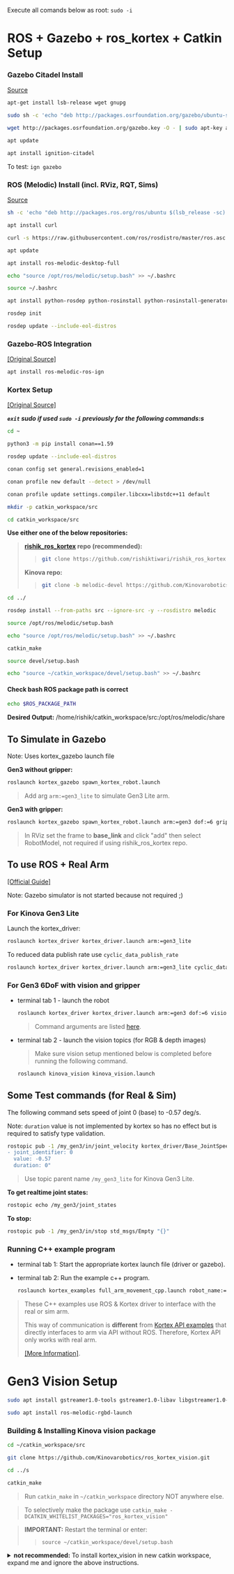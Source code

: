 Execute all comands below as root: `sudo -i`


# ROS + Gazebo + ros_kortex + Catkin Setup

### Gazebo Citadel Install
[Source](https://gazebosim.org/docs/citadel/install_ubuntu)

```sh
apt-get install lsb-release wget gnupg

sudo sh -c 'echo "deb http://packages.osrfoundation.org/gazebo/ubuntu-stable `lsb_release -cs` main" > /etc/apt/sources.list.d/gazebo-stable.list'

wget http://packages.osrfoundation.org/gazebo.key -O - | sudo apt-key add -

apt update

apt install ignition-citadel
```

To test: `ign gazebo`


### ROS (Melodic) Install (incl. RViz, RQT, Sims)
[Source](http://wiki.ros.org/melodic/Installation/Ubuntu)

```sh
sh -c 'echo "deb http://packages.ros.org/ros/ubuntu $(lsb_release -sc) main" > /etc/apt/sources.list.d/ros-latest.list'

apt install curl

curl -s https://raw.githubusercontent.com/ros/rosdistro/master/ros.asc | sudo apt-key add -

apt update

apt install ros-melodic-desktop-full

echo "source /opt/ros/melodic/setup.bash" >> ~/.bashrc

source ~/.bashrc

apt install python-rosdep python-rosinstall python-rosinstall-generator python-wstool build-essential python-pip python3-pip

rosdep init

rosdep update --include-eol-distros
```



### Gazebo-ROS Integration
[[Original Source]](https://gazebosim.org/docs/citadel/ros_integration)

```sh
apt install ros-melodic-ros-ign
```



### Kortex Setup
[[Original Source]](https://github.com/Kinovarobotics/ros_kortex/tree/melodic-devel)

***`exit` sudo if used `sudo -i` previously for the following commands:s***

```sh
cd ~

python3 -m pip install conan==1.59

rosdep update --include-eol-distros

conan config set general.revisions_enabled=1

conan profile new default --detect > /dev/null

conan profile update settings.compiler.libcxx=libstdc++11 default

mkdir -p catkin_workspace/src

cd catkin_workspace/src
```

**Use either one of the below repositories:**

>
> **[rishik_ros_kortex](https://github.com/rishiktiwari/rishik_ros_kortex) repo (recommended):**
>> ```sh
>> git clone https://github.com/rishiktiwari/rishik_ros_kortex.git ros_kortex
>> ```
>
> **Kinova repo:**
>> ```sh
>> git clone -b melodic-devel https://github.com/Kinovarobotics/ros_kortex.git
>> ```

```sh
cd ../

rosdep install --from-paths src --ignore-src -y --rosdistro melodic

source /opt/ros/melodic/setup.bash

echo "source /opt/ros/melodic/setup.bash" >> ~/.bashrc

catkin_make

source devel/setup.bash

echo "source ~/catkin_workspace/devel/setup.bash" >> ~/.bashrc
```

#### Check bash ROS package path is correct
```sh
echo $ROS_PACKAGE_PATH
```
**Desired Output:** /home/rishik/catkin_workspace/src:/opt/ros/melodic/share




## To Simulate in Gazebo

Note: Uses kortex_gazebo launch file

**Gen3 without gripper:**

```sh
roslaunch kortex_gazebo spawn_kortex_robot.launch
```

> Add arg `arm:=gen3_lite` to simulate Gen3 Lite arm.

**Gen3 with gripper:**

```sh
roslaunch kortex_gazebo spawn_kortex_robot.launch arm:=gen3 dof:=6 gripper:=robotiq_2f_140
```

> In RViz set the frame to **base_link** and click "add" then select RobotModel, not required if using rishik_ros_kortex repo.




## To use ROS + Real Arm

[[Official Guide]](https://github.com/Kinovarobotics/ros_kortex/blob/melodic-devel/kortex_examples/readme.md)

Note: Gazebo simulator is not started because not required ;)

### For Kinova Gen3 Lite

Launch the kortex_driver:

```sh
roslaunch kortex_driver kortex_driver.launch arm:=gen3_lite
```

To reduced data publish rate use `cyclic_data_publish_rate`
```sh
roslaunch kortex_driver kortex_driver.launch arm:=gen3_lite cyclic_data_publish_rate:=2
```

### For Gen3 6DoF with vision and gripper

* terminal tab 1 - launch the robot
  ```sh
  roslaunch kortex_driver kortex_driver.launch arm:=gen3 dof:=6 vision:=true gripper:=robotiq_2f_140
  ```

  > Command arguments are listed [here](https://github.com/rishiktiwari/rishik_ros_kortex/blob/master/kortex_driver/readme.md#usage).

* terminal tab 2 - launch the vision topics (for RGB & depth images)
  > Make sure vision setup mentioned below is completed before running the following command.

  ```sh
  roslaunch kinova_vision kinova_vision.launch
  ```

## Some Test commands (for Real & Sim)

The following command sets speed of joint 0 (base) to -0.57 deg/s.

Note: `duration` value is not implemented by kortex so has no effect but is required to satisfy type validation.

```sh
rostopic pub -1 /my_gen3/in/joint_velocity kortex_driver/Base_JointSpeeds "joint_speeds:
- joint_identifier: 0
  value: -0.57
  duration: 0"
```

> Use topic parent name `/my_gen3_lite` for Kinova Gen3 Lite.

**To get realtime joint states:**
```sh
rostopic echo /my_gen3/joint_states
```

**To stop:**
```sh
rostopic pub -1 /my_gen3/in/stop std_msgs/Empty "{}"
```

### Running C++ example program

* terminal tab 1: Start the appropriate kortex launch file (driver or gazebo).

* terminal tab 2: Run the example c++ program.
  ```sh
  roslaunch kortex_examples full_arm_movement_cpp.launch robot_name:=my_gen3
  ```
> These C++ examples use ROS & Kortex driver to interface with the real or sim arm.
> 
> This way of communication is **different** from [Kortex API examples](https://github.com/Kinovarobotics/kortex/tree/master/api_cpp/examples) that directly interfaces to arm via API without ROS. Therefore, Kortex API only works with real arm.
> 
> [[More Information]](https://github.com/rishiktiwari/rishik_ros_kortex/blob/master/kortex_examples/readme.md).

# Gen3 Vision Setup

```sh
sudo apt install gstreamer1.0-tools gstreamer1.0-libav libgstreamer1.0-dev libgstreamer-plugins-base1.0-dev libgstreamer-plugins-good1.0-dev gstreamer1.0-plugins-good gstreamer1.0-plugins-base

sudo apt install ros-melodic-rgbd-launch
```

### Building & Installing Kinova vision package

```sh
cd ~/catkin_workspace/src

git clone https://github.com/Kinovarobotics/ros_kortex_vision.git

cd ../s

catkin_make
```

> Run `catkin_make` in `~/catkin_workspace` directory NOT anywhere else.

> To selectively make the package use `catkin_make -DCATKIN_WHITELIST_PACKAGES="ros_kortex_vision"`

> **IMPORTANT:** Restart the terminal or enter:
>> `source ~/catkin_workspace/devel/setup.bash`

<details>
<summary><b>not recommended:</b> To install kortex_vision in new catkin workspace, expand me and ignore the above instructions.</summary>
<code>
mkdir -p ~/catkin_vision_workspace/src
<br><br>
cd ~/catkin_vision_workspace/src/
<br><br>
git clone https://github.com/Kinovarobotics/ros_kortex_vision.git
<br><br>
catkin_init_workspace
<br><br>
cd ../
<br><br>
catkin_make clean
<br><br>
catkin_make
<br><br>
echo "source ~/catkin_vision_workspace/devel/setup.bash" >> ~/.bashrc
<br><br>
source ~/.bashrc
</code>
</details>